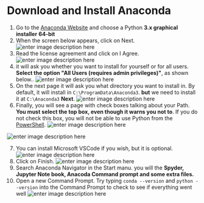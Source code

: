 # Download and Install Anaconda
 1. Go to the [Anaconda Website](https://www.anaconda.com/download/#windows) and choose a Python **3.x graphical installer** **64-bit** 
 2. When the screen below appears, click on Next.
![enter image description here](https://res.cloudinary.com/dyd911kmh/image/upload/f_auto,q_auto:best/v1528926579/3_OpeningScreen_RED_t9x3rr.png)
 3. Read the license agreement and click on I Agree.
![enter image description here](http://res.cloudinary.com/dyd911kmh/image/upload/f_auto,q_auto:best/v1528926834/4_SecondOpeningScreen_RED_u48y44.png)
 4. it will ask you whether you want to install for yourself or for all users. **Select the option "All Users (requires admin privileges)"**, as shown below..
![enter image description here](https://www.cs.cornell.edu/courses/cs1133/2018fa/materials/images/windows-anaconda-install.png)
 5. On the next page it will ask you what directory you want to install in. By default, it will install in `C:\ProgramData\Anaconda3`.  **but** we need to install it at `C:\Anaconda3` **Next**.
![enter image description here](https://www.cs.cornell.edu/courses/cs1133/2018fa/materials/images/windows-anaconda-directory.png)
 6. Finally, you will see a page with check boxes talking about your Path. **You must select the top box, even though it warns you not to**. If you do not check this box, you will not be able to use Python from the [PowerShell](https://www.cs.cornell.edu/courses/cs1133/2018fa/materials/command.php).
![enter image description here](https://www.cs.cornell.edu/courses/cs1133/2018fa/materials/images/windows-anaconda-path.png)

![enter image description here](http://res.cloudinary.com/dyd911kmh/image/upload/f_auto,q_auto:best/v1528926583/8_Completed_RED_q2idx4.png)

 7. You can install Microsoft VSCode if you wish, but it is optional.
![enter image description here](http://res.cloudinary.com/dyd911kmh/image/upload/f_auto,q_auto:best/v1528926589/9_Completed_VisualStudio_RED_tjydls.png)
 8. Click on Finish.
![enter image description here](http://res.cloudinary.com/dyd911kmh/image/upload/f_auto,q_auto:best/v1528926585/10_finished_RED_ugje2b.png)
9. Search Anaconda Navigator in the Start manu. you will the **Spyder, Jupyter Note book, Anacoda Command prompt and some extra files.**
10. Open a new Command Prompt. Try typing `conda --version` and `python --version` into the Command Prompt to check to see if everything went well
![enter image description here](http://res.cloudinary.com/dyd911kmh/image/upload/f_auto,q_auto:best/v1528927291/condaFoundDone_1_g3qnuj.png)
